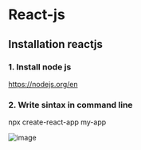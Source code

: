 # React-js
## Installation reactjs

### 1. Install node js
https://nodejs.org/en

### 2. Write sintax in command line

npx create-react-app my-app

![image](https://user-images.githubusercontent.com/59097891/230737164-7eb59cc1-e603-4243-a42c-d19f5e50d6ca.png)



